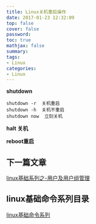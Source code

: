 ```yaml
---
title: Linux关机重启操作
date: 2017-01-23 12:32:09
top: false
cover: false
password:
toc: true
mathjax: false
summary: 
tags:
- Linux
categories:
- Linux
---
```



**shutdown**
```
shutdown -r  关机重启
shutdown -h  关机不重启
shutdown now  立刻关机

```

**halt 关机**

**reboot重启**



## 下一篇文章
<a href='https://github.com/MarsPen/-notes-summary/blob/master/linux/user.md'>linux基础系列之-用户及用户组管理</a>

## linux基础命令系列目录
<a href='https://github.com/MarsPen/-notes-summary/blob/master/linux/index.md'>linux基础命令系列</a>


          

